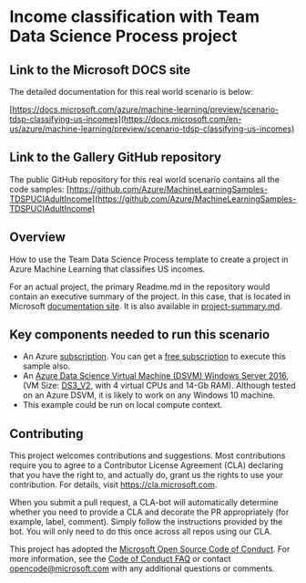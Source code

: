 # Income classification with Team Data Science Process project

## Link to the Microsoft DOCS site

The detailed documentation for this real world scenario is below:

[https://docs.microsoft.com/azure/machine-learning/preview/scenario-tdsp-classifying-us-incomes](https://docs.microsoft.com/en-us/azure/machine-learning/preview/scenario-tdsp-classifying-us-incomes)

## Link to the Gallery GitHub repository

The public GitHub repository for this real world scenario contains all the code samples:
[https://github.com/Azure/MachineLearningSamples-TDSPUCIAdultIncome](https://github.com/Azure/MachineLearningSamples-TDSPUCIAdultIncome)

## Overview

How to use the Team Data Science Process template to create a project in Azure Machine Learning that classifies US incomes.

For an actual project, the primary Readme.md in the repository would contain an executive summary of the project. In this case, that is located in Microsoft [documentation site](https://docs.microsoft.com/en-us/azure/machine-learning/preview/scenario-tdsp-classifying-us-incomes). It is also available in [project-summary.md](project-summary.md).

## Key components needed to run this scenario
* An Azure [subscription](https://azure.microsoft.com). You can get a [free subscription](https://azure.microsoft.com/free/?v=17.16&WT.srch=1&WT.mc_id=AID559320_SEM_cZGgGOIg) to execute this sample also.
* An [Azure Data Science Virtual Machine (DSVM) Windows Server 2016](https://azuremarketplace.microsoft.com/marketplace/apps/microsoft-ads.windows-data-science-vm), (VM Size: [DS3_V2](https://docs.microsoft.com/azure/virtual-machines/windows/sizes), with 4 virtual CPUs and 14-Gb RAM). Although tested on an Azure DSVM, it is likely to work on any Windows 10 machine.
* This example could be run on local compute context.

## Contributing

This project welcomes contributions and suggestions.  Most contributions require you to agree to a
Contributor License Agreement (CLA) declaring that you have the right to, and actually do, grant us
the rights to use your contribution. For details, visit https://cla.microsoft.com.

When you submit a pull request, a CLA-bot will automatically determine whether you need to provide
a CLA and decorate the PR appropriately (for example, label, comment). Simply follow the instructions
provided by the bot. You will only need to do this once across all repos using our CLA.

This project has adopted the [Microsoft Open Source Code of Conduct](https://opensource.microsoft.com/codeofconduct/).
For more information, see the [Code of Conduct FAQ](https://opensource.microsoft.com/codeofconduct/faq/) or
contact [opencode@microsoft.com](mailto:opencode@microsoft.com) with any additional questions or comments.
